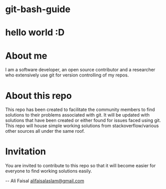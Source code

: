# git-bash-guide

# hello world :D

# About me
I am a software developer, an open source contributor and a researcher who extensively use git for version controlling of my repos.

# About this repo
This repo has been created to facilitate the community members to find solutions to their problems associated with git.
It will be updated with solutions that have been created or either found for issues faced using git.
This repo will house simple working solutions from stackoverflow/various other sources all under the same roof.

# Invitation
You are invited to contribute to this repo so that it will become easier for everyone to find working solutions easily.

--
Ali Faisal
alifaisalaslam@gmail.com
